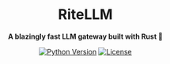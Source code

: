 <div align="center">

# RiteLLM

**A blazingly fast LLM gateway built with Rust 🦀**

[![Python Version](https://img.shields.io/badge/python-3.12+-blue.svg)](https://www.python.org/downloads/)
[![License](https://img.shields.io/badge/license-MIT-green.svg)](LICENSE)

</div>
